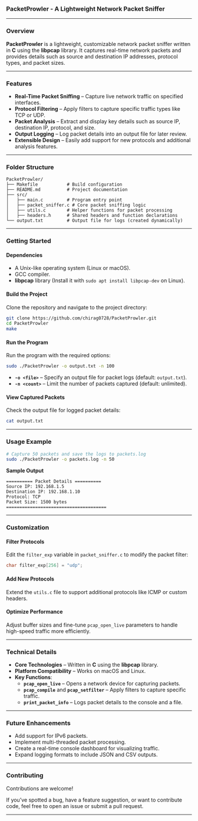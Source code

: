 ### **PacketProwler - A Lightweight Network Packet Sniffer**  

---

### **Overview**  

**PacketProwler** is a lightweight, customizable network packet sniffer written in **C** using the **libpcap** library. It captures real-time network packets and provides details such as source and destination IP addresses, protocol types, and packet sizes.  

---

### **Features**  
- **Real-Time Packet Sniffing** – Capture live network traffic on specified interfaces.  
- **Protocol Filtering** – Apply filters to capture specific traffic types like TCP or UDP.  
- **Packet Analysis** – Extract and display key details such as source IP, destination IP, protocol, and size.  
- **Output Logging** – Log packet details into an output file for later review.  
- **Extensible Design** – Easily add support for new protocols and additional analysis features.  

---

### **Folder Structure**  

```plaintext
PacketProwler/
├── Makefile           # Build configuration
├── README.md          # Project documentation
├── src/
│   ├── main.c         # Program entry point
│   ├── packet_sniffer.c # Core packet sniffing logic
│   ├── utils.c        # Helper functions for packet processing
│   ├── headers.h      # Shared headers and function declarations
└── output.txt         # Output file for logs (created dynamically)
```

---

### **Getting Started**  

#### **Dependencies**  

- A Unix-like operating system (Linux or macOS).  
- GCC compiler.  
- **libpcap** library (Install it with `sudo apt install libpcap-dev` on Linux).  

#### **Build the Project**  

Clone the repository and navigate to the project directory:  

```bash
git clone https://github.com/chirag0728/PacketProwler.git
cd PacketProwler
make
```

#### **Run the Program**  

Run the program with the required options:  

```bash
sudo ./PacketProwler -o output.txt -n 100
```

- **`-o <file>`** – Specify an output file for packet logs (default: `output.txt`).  
- **`-n <count>`** – Limit the number of packets captured (default: unlimited).  

#### **View Captured Packets**  

Check the output file for logged packet details:  

```bash
cat output.txt
```

---

### **Usage Example**  

```bash
# Capture 50 packets and save the logs to packets.log
sudo ./PacketProwler -o packets.log -n 50
```

**Sample Output**  

```
========== Packet Details ==========
Source IP: 192.168.1.5
Destination IP: 192.168.1.10
Protocol: TCP
Packet Size: 1500 bytes
======================================
```

---

### **Customization**  

#### **Filter Protocols**  

Edit the `filter_exp` variable in `packet_sniffer.c` to modify the packet filter:  

```c
char filter_exp[256] = "udp";
```

#### **Add New Protocols**  

Extend the `utils.c` file to support additional protocols like ICMP or custom headers.  

#### **Optimize Performance**  

Adjust buffer sizes and fine-tune `pcap_open_live` parameters to handle high-speed traffic more efficiently.  

---

### **Technical Details**  

- **Core Technologies** – Written in **C** using the **libpcap** library.  
- **Platform Compatibility** – Works on macOS and Linux.  
- **Key Functions**:  
  - **`pcap_open_live`** – Opens a network device for capturing packets.  
  - **`pcap_compile`** and **`pcap_setfilter`** – Apply filters to capture specific traffic.  
  - **`print_packet_info`** – Logs packet details to the console and a file.  

---

### **Future Enhancements**  

- Add support for IPv6 packets.  
- Implement multi-threaded packet processing.  
- Create a real-time console dashboard for visualizing traffic.  
- Expand logging formats to include JSON and CSV outputs.  

---

### **Contributing**  

Contributions are welcome!  

If you’ve spotted a bug, have a feature suggestion, or want to contribute code, feel free to open an issue or submit a pull request.  

---
